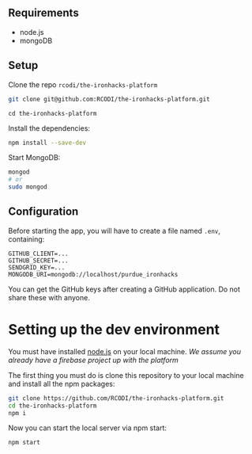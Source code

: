 
## Requirements

- node.js
- mongoDB


## Setup

Clone the repo `rcodi/the-ironhacks-platform`

```sh
git clone git@github.com:RCODI/the-ironhacks-platform.git
```

```
cd the-ironhacks-platform
```


Install the dependencies:

```sh
npm install --save-dev
```

Start MongoDB:

```sh
mongod
# or
sudo mongod
```

## Configuration

Before starting the app, you will have to create a file named `.env`, containing:

```env
GITHUB_CLIENT=...
GITHUB_SECRET=...
SENDGRID_KEY=...
MONGODB_URI=mongodb://localhost/purdue_ironhacks
```

You can get the GitHub keys after creating a GitHub application. Do not share these with anyone.



# Setting up the dev environment

You must have installed [node.js](https://nodejs.org/en/) on your local machine. *We assume you already have a firebase project up with the platform*

The first thing you must do is clone this repository to your local machine and install all the npm packages:

```bash
git clone https://github.com/RCODI/the-ironhacks-platform.git
cd the-ironhacks-platform
npm i
```

Now you can start the local server via npm start:

```bash
npm start
```
